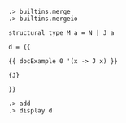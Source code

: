 ```ucm:hide
.> builtins.merge
.> builtins.mergeio
```


```unison
structural type M a = N | J a

d = {{

{{ docExample 0 '(x -> J x) }}

{J}

}}
```

```ucm
.> add
.> display d
```